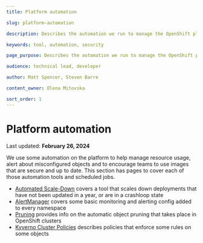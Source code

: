 ```yaml
---
title: Platform automation

slug: platform-automation

description: Describes the automation we run to manage the OpenShift platform.

keywords: tool, automation, security

page_purpose: Describes the automation we run to manage the OpenShift platform.

audience: technical lead, developer

author: Matt Spencer, Steven Barre

content_owner: Olena Mitovska

sort_order: 1
---
```


# Platform automation

Last updated: **February 26, 2024**

We use some automation on the platform to help manage resource usage, alert about misconfigured objects and to encourage teams to use images that are secure and up to date. This section has pages to cover each of those automation tools and scheduled jobs.

- [Automated Scale-Down](/automated-scaling/) covers a tool that scales down deployments that have not been updated in a year, or are in a crashloop state
- [AlertManager](/alertmanager/) covers some basic monitoring and alerting config added to every namespace
- [Pruning](/pruning/) provides info on the automatic object pruning that takes place in OpenShift clusters
- [Kyverno Cluster Policies](/kyverno/) describes policies that enforce some rules on some objects
